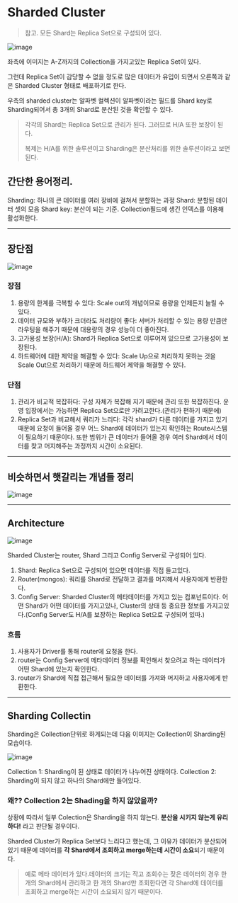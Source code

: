 # Sharded Cluster


> 참고. 모든 Shard는 Replica Set으로 구성되어 있다.

![image](https://github.com/YoonSeok-Heo/TIL/assets/113662725/d18fb34d-f8f2-4e2a-94ce-a7d46f5aa395)

좌측에 이미지는 A-Z까지의 Collection을 가지고있는 Replica Set이 있다.

그런데 Replica Set이 감당할 수 없을 정도로 많은 데이터가 유입이 되면서 오른쪽과 같은 Sharded Cluster 형태로 배포하기로 한다.

우측의 sharded cluster는 알파벳 컬렉션이 알파벳이라는 필드를 Shard key로 Sharding되어서 총 3개의 Shard로 분산된 것을 확인할 수 있다.

> 각각의 Shard는 Replica Set으로 관리가 된다.
> 그러므로 H/A 또한 보장이 된다.
> 
> 복제는 H/A를 위한 솔루션이고 Sharding은 분산처리를 위한 솔루션이라고 보면된다.

## 간단한 용어정리.

Sharding: 하나의 큰 데이터를 여러 장비에 걸쳐서 분할하는 과정
Shard: 분할된 데이터 셋의 모음
Shard key: 분산이 되는 기준. Collection필드에 생긴 인덱스를 이용해 활성화한다.

---

## 장단점

![image](https://github.com/YoonSeok-Heo/TIL/assets/113662725/d62b5ace-c3c8-4223-9bc9-537c182e9e21)

### 장점

1. 용량의 한계를 극복할 수 있다: Scale out의 개념이므로 용량을 언제든지 늘릴 수 있다.
2. 데이터 규모와 부하가 크더라도 처리량이 좋다: 서버가 처리할 수 있는 용량 만큼만 라우팅을 해주기 때문에 대용량의 경우 성능이 더 좋아진다.
3. 고가용성 보장(H/A): Shard가 Replica Set으로 이루어져 있으므로 고가용성이 보장된다.
4. 하드웨어에 대한 제약을 해결할 수 있다: Scale Up으로 처리하지 못하는 것을 Scale Out으로 처리하기 때문에 하드웨어 제약을 해결할 수 있다.

### 단점

1. 관리가 비교적 복잡하다: 구성 자체가 복잡해 지기 때문에 관리 또한 복잡하진다. 운영 입장에서는 가능하면 Replica Set으로만 가려고한다.(관리가 편하기 때문에)
2. Replica Set과 비교해서 쿼리가 느리다: 각각 shard가 다른 데이터를 가지고 있기 때문에 요청이 들어올 경우 어느 Shard에 데이터가 있는지 확인하는 Route시스템이 필요하기 때문이다. 또한 범위가 큰 데이터가 들어올 경우 여러 Shard에서 데이터를 찾고 머지해주는 과정까지 시간이 소요된다.


---

## 비슷하면서 햇갈리는 개념들 정리

![image](https://github.com/YoonSeok-Heo/TIL/assets/113662725/bbe9294c-8dc9-4cf7-977d-518afda37e2d)

---

## Architecture

![image](https://github.com/YoonSeok-Heo/TIL/assets/113662725/41acc0ce-5140-405f-8b7d-b62a612897dd)

Sharded Cluster는 router, Shard 그리고 Config Server로 구성되어 있다. 

1. Shard: Replica Set으로 구성되어 있으면 데이터를 직접 들고있다.
2. Router(mongos): 쿼리를 Shard로 전달하고 결과를 머지해서 사용자에게 반환한다.
3. Config Server: Sharded Cluster의 메타데이터를 가지고 있는 컴포넌트이다. 어떤 Shard가 어떤 데이터를 가지고있나, Cluster의 상태 등 중요한 정보를 가지고있다.(Config Server도 H/A를 보장하는 Replica Set으로 구성되어 있따.)

### 흐름

1. 사용자가 Driver를 통해 router에 요청을 한다.
2. router는 Config Server에 메타데이터 정보를 확인해서 찾으려고 하는 데이터가 어떤 Shard에 있는지 확인한다.
3. router가 Shard에 직접 접근해서 필요한 데이터를 가져와 머지하고 사용자에게 반환한다.

---

## Sharding Collectin

Sharding은 Collection단위로 하게되는데 다음 이미지는 Collection이 Sharding된 모습이다.

![image](https://github.com/YoonSeok-Heo/TIL/assets/113662725/133293e5-862c-41d4-8cc0-ca1c99dda418)

Collection 1: Sharding이 된 상태로 데이터가 나누어진 상태이다.
Collection 2: Sharding이 되지 않고 하나의 Shard에만 들어있다.

### 왜?? Collection 2는 Shading을 하지 않았을까?

상황에 따라서 일부 Colection은 Sharding을 하지 않는다. **분산을 시키지 않는게 유리하다!** 라고 판단될 경우이다.

Sharded Cluster가 Replica Set보다 느리다고 했는데, 
그 이유가 데이터가 분산되어 있기 때문에 데이터를 **각 Shard에서 조회하고
merge하는데 시간이 소요**되기 때문이다.

> 예로 메타 데이터가 있다.데이터의 크기는 작고 조회수는 잦은 데이터의 경우 한개의 Shard에서 관리하고 한 개의 Shard만 조회한다면 각 Shard에 데이터를 조회하고 merge하는 시간이 소요되지 않기 때문이다.











